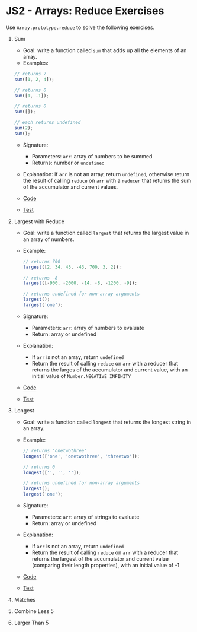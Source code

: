 # JS2 - Arrays: Reduce Exercises

Use `Array.prototype.reduce` to solve the following exercises.

1. Sum

   - Goal: write a function called `sum` that adds up all the elements of an array.
   - Examples:

   ```js
   // returns 7
   sum([1, 2, 4]);

   // returns 0
   sum([1, -1]);

   // returns 0
   sum([]);

   // each returns undefined
   sum(2);
   sum();
   ```

   - Signature:

     - Parameters: `arr`: array of numbers to be summed
     - Returns: number or `undefined`

   - Explanation: if `arr` is not an array, return `undefined`, otherwise return the result of calling `reduce` on `arr` with a `reducer` that returns the sum of the accumulator and current values.
   - [Code](sum.js)
   - [Test](sum.test.js)

2. Largest with Reduce

   - Goal: write a function called `largest` that returns the largest value in an array of numbers.
   - Example:

     ```js
     // returns 700
     largest([2, 34, 45, -43, 700, 3, 2]);

     // returns -8
     largest([-900, -2000, -14, -8, -1200, -9]);

     // returns undefined for non-array arguments
     largest();
     largest('one');
     ```

   - Signature:

     - Parameters: `arr`: array of numbers to evaluate
     - Return: array or undefined

   - Explanation:

     - If `arr` is not an array, return `undefined`
     - Return the result of calling `reduce` on `arr` with a reducer that returns the larges of the accumulator and current value, with an initial value of `Number.NEGATIVE_INFINITY`

   - [Code](largest.js)
   - [Test](largest.test.js)

3. Longest

   - Goal: write a function called `longest` that returns the longest string in an array.
   - Example:

     ```js
     // returns 'onetwothree'
     longest(['one', 'onetwothree', 'threetwo']);

     // returns 0
     longest(['', '', '']);

     // returns undefined for non-array arguments
     largest();
     largest('one');
     ```

   - Signature:

     - Parameters: `arr`: array of strings to evaluate
     - Return: array or undefined

   - Explanation:

     - If `arr` is not an array, return `undefined`
     - Return the result of calling `reduce` on `arr` with a reducer that returns the largest of the accumulator and current value (comparing their length properties), with an initial value of -1

   - [Code](longest.js)
   - [Test](longest.test.js)

4. Matches
5. Combine Less 5
6. Larger Than 5
